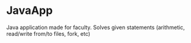 # JavaApp
Java application made for faculty. Solves given statements (arithmetic, read/write from/to files, fork, etc)

